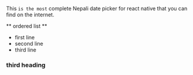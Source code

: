 This `is the most` complete Nepali date picker for react native that you can find on the internet.

** ordered list **
- first line
- second line
- third line

### third heading





